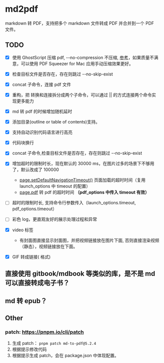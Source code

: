 # md2pdf

markdown 转 PDF，支持把多个 markdown 文件转成 PDF 并合并到一个 PDF 文件。

## TODO

* [x] 使用 GhostScript 压缩 pdf, --no-compression 不压缩, [参考](https://dev.to/woovi/how-to-reduce-the-file-size-of-a-pdf-using-nodejs-50b2)，如果质量不满意，可以使用 PDF Squeezer for Mac 应用手动压缩效果更好。
* [x] 检查目标文件是否存在，存在则跳过 --no-skip-exist
* [x] concat 子命令，连接 pdf 文件
* [x] 重构，把 转换和连接拆分成两个子命令，可以通过 || 的方式连接两个命令实现更多能力
* [x] md 转 pdf 的时候增加随机延时
* [x] 添加目录(outline or table of contents)支持。
* [x] 支持自动识别代码语言进行高亮
* [x] 代码块换行
* [x] concat 子命令,检查目标文件是否存在，存在则跳过 --no-skip-exist
* [x] 增加超时的限制时长，现在默认的 30000 ms，在图片过多的场景下不够用了，默认改成了 100000

  * [page.setDefaultNavigationTimeout()](https://pptr.dev/api/puppeteer.page.setdefaultnavigationtimeout) 页面加载的超时时间（复用 launch_options 中 timeout 的配置）
  * [page.pdf](https://pptr.dev/api/puppeteer.page.pdf) 转 pdf 的超时时间 **（pdf_options 中传入 timeout 有效）**

* [ ] 超时的限制时长, 支持命令行参数传入（launch_options.timeout, pdf_options.timeout）
* [ ] 彩色 log，更直观友好的展示处理过程和异常
* [x] video 标签

  * 有封面图直接显示封面图，并把视频链接放在图片下面, 否则直接渲染视频（静态），视频链接放在下面。

* [x] GIF 转成链接([](url.gif) 格式)

## 直接使用 gitbook/mdbook 等类似的库，是不是 md 可以直接转成电子书？

## md 转 epub？

## Other

### patch: https://pnpm.io/cli/patch

1. 生成 patch： `pnpm patch md-to-pdf@5.2.4`
2. 根据提示修改代码
3. 根据提示生成 patch，会在 package.json 中体现配置。

